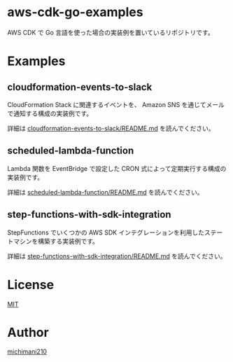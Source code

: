 aws-cdk-go-examples
===

AWS CDK で Go 言語を使った場合の実装例を置いているリポジトリです。

# Examples

## cloudformation-events-to-slack

CloudFormation Stack に関連するイベントを、 Amazon SNS を通じてメールで通知する構成の実装例です。

詳細は [cloudformation-events-to-slack/README.md](https://github.com/michimani/aws-cdk-go-examples/blob/main/cloudformation-events-to-slack) を読んでください。

## scheduled-lambda-function

Lambda 関数を EventBridge で設定した CRON 式によって定期実行する構成の実装例です。

詳細は [scheduled-lambda-function/README.md](https://github.com/michimani/aws-cdk-go-examples/blob/main/scheduled-lambda-function) を読んでください。

## step-functions-with-sdk-integration

StepFunctions でいくつかの AWS SDK インテグレーションを利用したステートマシンを構築する実装例です。

詳細は [step-functions-with-sdk-integration/README.md](https://github.com/michimani/aws-cdk-go-examples/blob/main/step-functions-with-sdk-integration) を読んでください。

# License

[MIT](https://github.com/michimani/aws-cdk-go-examples/blob/main/LICENSE)

# Author

[michimani210](https://twitter.com/michimani210)